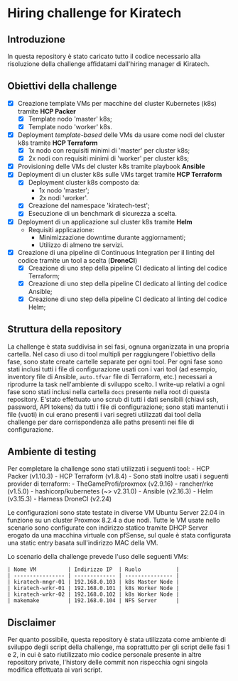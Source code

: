 # Hiring challenge for Kiratech

## Introduzione

In questa repository è stato caricato tutto il codice necessario alla risoluzione della challenge affidatami dall'hiring manager di Kiratech. 

## Obiettivi della challenge

- [X] Creazione template VMs per macchine del cluster Kubernetes (k8s) tramite **HCP Packer**
    - [X] Template nodo 'master' k8s;
    - [X] Template nodo 'worker' k8s.
- [X] Deployment *template-based* delle VMs da usare come nodi del cluster k8s tramite **HCP Terraform**
    - [X] 1x nodo con requisiti minimi di 'master' per cluster k8s;
    - [X] 2x nodi con requisiti minimi di 'worker' per cluster k8s;
- [X] Provisioning delle VMs del cluster k8s tramite playbook **Ansible**
- [X] Deployment di un cluster k8s sulle VMs target tramite **HCP Terraform**
    - [X] Deployment cluster k8s composto da:
        - 1x nodo 'master';
        - 2x nodi 'worker'.
    - [X] Creazione del namespace 'kiratech-test';
    - [X] Esecuzione di un benchmark di sicurezza a scelta.
- [X] Deployment di un applicazione sul cluster k8s tramite **Helm**
    - Requisiti applicazione:
        - Minimizzazione downtime durante aggiornamenti;
        - Utilizzo di almeno tre servizi.
- [X] Creazione di una pipeline di Continuous Integration per il linting del codice tramite un tool a scelta (**DroneCI**)
    - [X] Creazione di uno step della pipeline CI dedicato al linting del codice Terraform;
    - [X] Creazione di uno step della pipeline CI dedicato al linting del codice Ansible;
    - [X] Creazione di uno step della pipeline CI dedicato al linting del codice Helm;

## Struttura della repository

La challenge è stata suddivisa in sei fasi, ognuna organizzata in una propria cartella. Nel caso di uso di tool multipli per raggiungere l'obiettivo della fase, sono state create cartelle separate per ogni tool.
Per ogni fase sono stati inclusi tutti i file di configurazione usati con i vari tool (ad esempio, inventory file di Ansible, `auto.tfvar` file di Terraform, etc.) necessari a riprodurre la task nell'ambiente di sviluppo scelto.
I write-up relativi a ogni fase sono stati inclusi nella cartella `docs` presente nella root di questa repository.
E'stato effettuato uno scrub di tutti i dati sensibili (chiavi ssh, password, API tokens) da tutti i file di configurazione; sono stati mantenuti i file (vuoti) in cui erano presenti i vari segreti utilizzati dai tool della challenge per dare corrispondenza alle paths presenti nei file di configurazione.

## Ambiente di testing

Per completare la challenge sono stati utilizzati i seguenti tool:
    - HCP Packer (v1.10.3)
    - HCP Terraform (v1.8.4)
        - Sono stati inoltre usati i seguenti provider di terraform:
            - TheGameProfi/proxmox (v2.9.16)
            - rancher/rke (v1.5.0)
            - hashicorp/kubernetes (~> v2.31.0)
    - Ansible (v2.16.3)
    - Helm (v3.15.3)
    - Harness DroneCI (v2.24)

Le configurazioni sono state testate in diverse VM Ubuntu Server 22.04 in funzione su un cluster Proxmox 8.2.4 a due nodi. Tutte le VM usate nello scenario sono configurate con indirizzo statico tramite DHCP Server erogato da una macchina virtuale con pfSense, sul quale è stata configurata una static entry basata sull'indirizzo MAC della VM.

Lo scenario della challenge prevede l'uso delle seguenti VMs:

    | Nome VM          | Indirizzo IP  | Ruolo           |
    | ---------------- | ------------- | --------------- |
    | kiratech-mngr-01 | 192.168.0.103 | k8s Master Node |
    | kiratech-wrkr-01 | 192.168.0.101 | k8s Worker Node |
    | kiratech-wrkr-02 | 192.168.0.102 | k8s Worker Node |
    | makemake         | 192.168.0.104 | NFS Server      |

## Disclaimer

Per quanto possibile, questa repository è stata utilizzata come ambiente di sviluppo degli script della challenge, ma soprattutto per gli script delle fasi 1 e 2, in cui è sato riutilizzato mio codice personale presente in altre repository private, l'history delle commit non rispecchia ogni singola modifica effettuata ai vari script.
